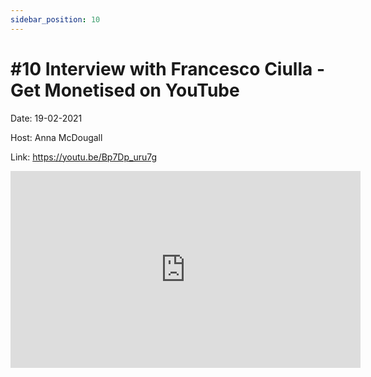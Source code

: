 ```yaml
---
sidebar_position: 10
---
```


# #10 Interview with Francesco Ciulla - Get Monetised on YouTube

Date: 19-02-2021

Host: Anna McDougall

Link: https://youtu.be/Bp7Dp_uru7g

<iframe width="560" height="315" src="https://www.youtube.com/embed/Bp7Dp_uru7g" title="YouTube video player" frameborder="0" allow="accelerometer; autoplay; clipboard-write; encrypted-media; gyroscope; picture-in-picture; web-share" allowfullscreen></iframe>